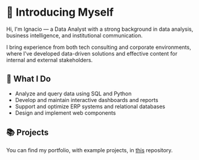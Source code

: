 # 👋 Introducing Myself

Hi, I'm Ignacio — a Data Analyst with a strong background in data analysis, business intelligence, and institutional communication. 

I bring experience from both tech consulting and corporate environments, where I’ve developed data-driven solutions and effective content for internal and external stakeholders.

## 🧠 What I Do

- Analyze and query data using SQL and Python
- Develop and maintain interactive dashboards and reports
- Support and optimize ERP systems and relational databases
- Design and implement web components

## 📚 Projects

You can find my portfolio, with example projects, in [this](https://github.com/ignaciolguin/ignaciolguin) repository.
